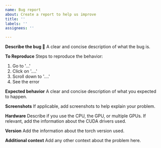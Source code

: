 ```yaml
---
name: Bug report
about: Create a report to help us improve
title: ''
labels: ''
assignees: ''

---
```


**Describe the bug 🐞**
A clear and concise description of what the bug is.

**To Reproduce**
Steps to reproduce the behavior:
1. Go to '...'
2. Click on '....'
3. Scroll down to '....'
4. See the error

**Expected behavior**
A clear and concise description of what you expected to happen.

**Screenshots**
If applicable, add screenshots to help explain your problem.

**Hardware**
Describe if you use the CPU, the GPU, or multiple GPUs. If relevant, add the information about the CUDA drivers used.

**Version**
Add the information about the torch version used.

**Additional context**
Add any other context about the problem here.